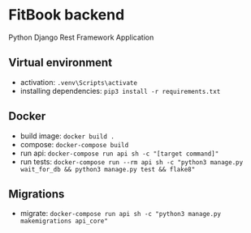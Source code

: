 # FitBook backend
Python Django Rest Framework Application

## Virtual environment
 - activation: `.venv\Scripts\activate`
 - installing dependencies: `pip3 install -r requirements.txt`

## Docker
 - build image: `docker build .`
 - compose: `docker-compose build`
 - run api: `docker-compose run api sh -c "[target command]"`
 - run tests: `docker-compose run --rm api sh -c "python3 manage.py wait_for_db && python3 manage.py test && flake8"`

## Migrations
 - migrate: `docker-compose run api sh -c "python3 manage.py makemigrations api_core"`
